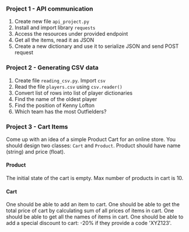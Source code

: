### Project 1 - API communication
1. Create new file `api_project.py`
1. Install and import library `requests`
1. Access the resources under provided endpoint
1. Get all the items, read it as JSON
1. Create a new dictionary and use it to serialize JSON and send POST request

### Project 2 - Generating CSV data
1. Create file `reading_csv.py`. Import `csv`
1. Read the file `players.csv` using `csv.reader()`
1. Convert list of rows into list of player dictionaries
1. Find the name of the oldest player
1. Find the position of Kenny Lofton
1. Which team has the most Outfielders?

### Project 3 - Cart Items
Come up with an idea of a simple Product Cart for an online store. 
You should design two classes: `Cart` and `Product`. 
Product should have name (string) and price (float).
#### Product
The initial state of the cart is empty. Max number of products in cart is 10. 
#### Cart
One should be able to add an item to cart. One should be able to get the total price of cart by calculating sum of all prices of items in cart. 
One should be able to get all the names of items in cart.
One should be able to add a special discount to cart: -20% if they provide a code 'XYZ123'.



 